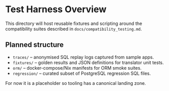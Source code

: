 # Test Harness Overview

This directory will host reusable fixtures and scripting around the compatibility suites described in `docs/compatibility_testing.md`.

## Planned structure

- `traces/` – anonymised SQL replay logs captured from sample apps.
- `fixtures/` – golden results and JSON definitions for translator unit tests.
- `orm/` – docker-compose/Nix manifests for ORM smoke suites.
- `regression/` – curated subset of PostgreSQL regression SQL files.

For now it is a placeholder so tooling has a canonical landing zone.
